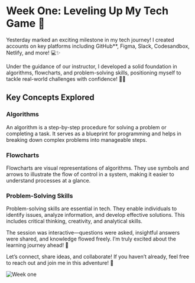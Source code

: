 # Week One: Leveling Up My Tech Game 🚀

Yesterday marked an exciting milestone in my tech journey! I created accounts on key platforms including GitHub**, Figma, Slack, Codesandbox, Netlify, and more! 💻✨ 

Under the guidance of our instructor, I developed a solid foundation in algorithms, flowcharts, and problem-solving skills, positioning myself to tackle real-world challenges with confidence! 💪🔥 

## Key Concepts Explored

### Algorithms
An algorithm is a step-by-step procedure for solving a problem or completing a task. It serves as a blueprint for programming and helps in breaking down complex problems into manageable steps.

### Flowcharts
Flowcharts are visual representations of algorithms. They use symbols and arrows to illustrate the flow of control in a system, making it easier to understand processes at a glance.

### Problem-Solving Skills
Problem-solving skills are essential in tech. They enable individuals to identify issues, analyze information, and develop effective solutions. This includes critical thinking, creativity, and analytical skills.

The session was interactive—questions were asked, insightful answers were shared, and knowledge flowed freely. I’m truly excited about the learning journey ahead! 🤔 

Let’s connect, share ideas, and collaborate! If you haven’t already, feel free to reach out and join me in this adventure! 🤝 

![Week one](https://github.com/Joseph-Ibeh/AltSchool_learning_journey/blob/main/images/28th%20sept.%202024.jpg)
